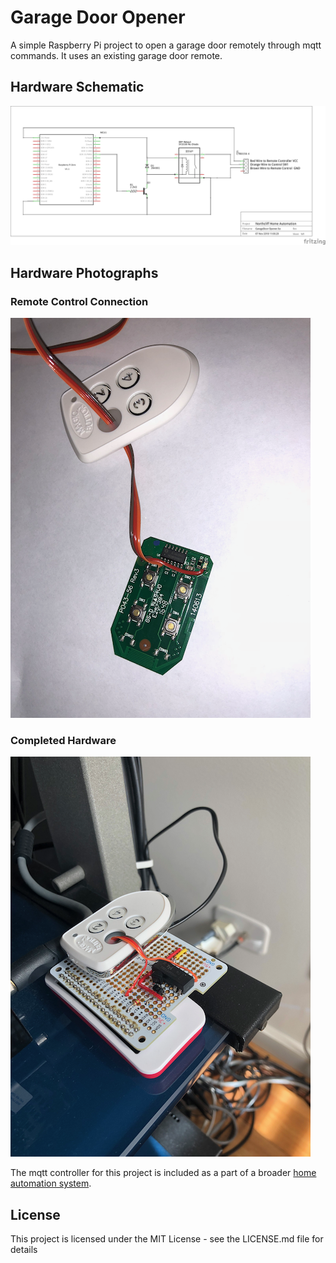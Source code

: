 # Garage Door Opener
A simple Raspberry Pi project to open a garage door remotely through mqtt commands. It uses an existing garage door remote.

## Hardware Schematic
![Garage Door Opener Schematic](https://github.com/roscoe81/Garage-Door-Opener/blob/master/Schematics%20and%20Photos/GarageDoor%20Opener_schem.png)

## Hardware Photographs
### Remote Control Connection
![Garage Door Opener Remote Hack](https://github.com/roscoe81/Garage-Door-Opener/blob/master/Schematics%20and%20Photos/IMG_3128.png)

### Completed Hardware
![Garage Door Hardware](https://github.com/roscoe81/Garage-Door-Opener/blob/master/Schematics%20and%20Photos/IMG_3204.png)

The mqtt controller for this project is included as a part of a broader [home automation system](https://github.com/roscoe81/Home-Manager).

## License

This project is licensed under the MIT License - see the LICENSE.md file for details

